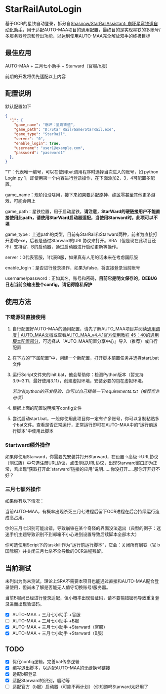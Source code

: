 # StarRailAutoLogin

基于OCR的星铁自动登录，拆分自[Shasnow/StarRailAssistant: 崩坏星穹铁道自动化助手](https://github.com/Shasnow/StarRailAssistant)，用于适配AUTO-MAA项目的通用配置，最终目的是实现星铁的多账号/多服务器登录和登出功能，以达到使用AUTO-MAA完全解放双手的终极目标

## 最佳应用

AUTO-MAA + 三月七小助手 + Starward（官服/b服）

前期的开发将优先适配以上内容

## 配置说明

默认配置如下

```json
{
  "1": {
    "game_name": "崩坏：星穹铁道",
    "game_path": "D:/Star Rail/Game/StarRail.exe",
    "game_type": "StarRail",
    "server": "0",
    "enable_login": true,
    "username": "user1@example.com",
    "password": "password1"
  },
}
```

"1"：代表唯一编号，可以在使用bat调用程序时选择当次进入的账号，如 python Login.py 1，即使用第一个内容进行登录操作，在下面添加2，3，4可配置多配置。

game_name：现阶段没啥用，接下来如果要适配原神、绝区零甚至其他更多游戏，可能会用上

game_path：星铁位置，用于启动星铁。**请注意，StarWard的硬链接用户不能直接使用此path，请使用StarWard启动器适配，当使用Starward时，此项可以不填**

game_type：上述path的类型，目前有StarRail和Starward两种，前者为直接打开游戏exe，后者是通过Starward的URL协议来打开。SRA（但是现在此项目还不）支持官，B的启动器，通过启动器进行启动更新等操作。

server：0代表官服，1代表B服，如果真有人用的话未来在考虑国际服

enable_login：是否进行登录操作，如果为false，将直接登录当前账号

username/password：正如其名，账号和密码，**目前它是明文保存的，DEBUG日志当前会输出整个config，请记得隐私保护**

## 使用方法

###  下载源码直接使用

1. 自行配置好AUTO-MAA的通用配置，请先了解AUTO_MAA项目并阅读[通用调度 | AUTO_MAA文档](https://doc.automaa.xyz/general-manager.html)或查看[AUTO_MAA_v4.4.1官方使用教程 45：40的通用脚本配置部分](https://www.bilibili.com/video/BV169hnzRE16?vd_source=1b23dbecbe67cf121377aea29d2373e7)，可选择从「AUTO_MAA配置分享中心」导入（推荐）或自行配置

2. 在下方的“下属配置”中，创建一个新配置，打开脚本前置任务并选择start.bat文件

3. 运行Script文件夹的init.bat，他会帮助你：检测Python版本（暂支持3.9~3.11，最好使用3.11），创建虚拟环境，安装必要的包在虚拟环境。
   
   *若你有python的开发经验，你可以自己精简一下requirements.txt（推荐但非必须）*
   
4. 根据上面的配置说明填写config文件

5. 尝试启动start.bat，一般你使用此项目你一定有许多账号，你可以复制粘贴多个bat文件。查看是否正常运行，正常运行即可在AUTO-MAA中的“运行前运行脚本"中使用此脚本 

### Startward额外操作

如果你使用Starward，你需要先安装并打开Starward，在设置→高级→URL协议（测试版）中勾选注册URL协议，点击测试URL协议，出现Starward窗口即为正常，若出现“获取打开此'starward'链接的应用”说明......你没打开.....那你开开好不好？

### 三月七额外操作

如果你有以下情况：

当前AUTO-MAA，有概率出现杀死三月七进程后留下OCR进程在后台持续运行造成高占用。

你的三月七识别可能出错，导致崩铁在某个奇怪的界面没法退出（典型的例子：迷迷手机主题导致识别不到邮箱不小心进到设置导致后续脚本全部木大）

你可选使用Script下的taskkill作为“运行前运行脚本”，它会：关闭所有崩铁（官 b 国际服）并关闭三月七杀不全导致的OCR进程残留。

## 当前测试

未列出为尚未测试，理论上SRA不需要本项目也能通过直接和AUTO-MAA配合登录使用，但尚未了解是否能无人值守切换账号/服务器。

当前B服尚已经进行登录适配，但小概率出现验证码，请不要输错密码导致重复登录进而出现验证码。

- [x] AUTO-MAA + 三月七小助手 +官服
- [ ] AUTO-MAA + 三月七小助手 +B服
- [x] AUTO-MAA + 三月七小助手 +Starward（官服）
- [x] AUTO-MAA + 三月七小助手 +Starward（B服）

## TODO

- [x] 优化config逻辑，完善bat传参逻辑
- [x] 编写退出脚本，以适配AUTO-MAA的无缝换号链接
- [x] 适配b服登录
- [x] 适配Starward的识别，启动等
- [ ] 适配官方（b服）启动器（可能不再计划）（你知道吗Starward太好用了